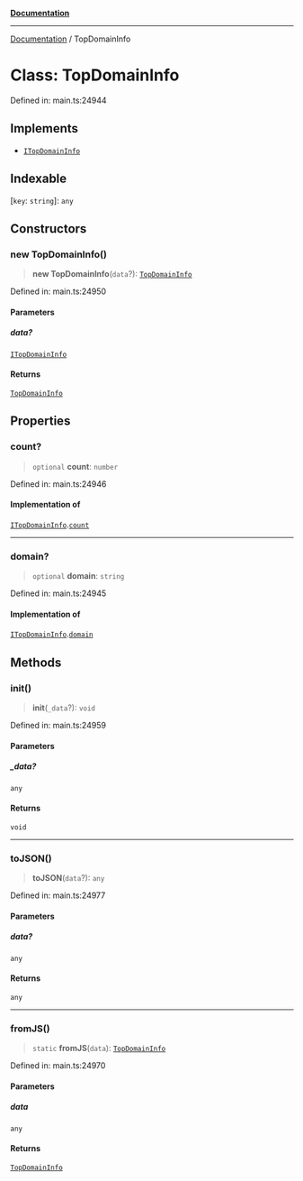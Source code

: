 [**Documentation**](../README.md)

***

[Documentation](../README.md) / TopDomainInfo

# Class: TopDomainInfo

Defined in: main.ts:24944

## Implements

- [`ITopDomainInfo`](../interfaces/ITopDomainInfo.md)

## Indexable

\[`key`: `string`\]: `any`

## Constructors

### new TopDomainInfo()

> **new TopDomainInfo**(`data`?): [`TopDomainInfo`](TopDomainInfo.md)

Defined in: main.ts:24950

#### Parameters

##### data?

[`ITopDomainInfo`](../interfaces/ITopDomainInfo.md)

#### Returns

[`TopDomainInfo`](TopDomainInfo.md)

## Properties

### count?

> `optional` **count**: `number`

Defined in: main.ts:24946

#### Implementation of

[`ITopDomainInfo`](../interfaces/ITopDomainInfo.md).[`count`](../interfaces/ITopDomainInfo.md#count)

***

### domain?

> `optional` **domain**: `string`

Defined in: main.ts:24945

#### Implementation of

[`ITopDomainInfo`](../interfaces/ITopDomainInfo.md).[`domain`](../interfaces/ITopDomainInfo.md#domain)

## Methods

### init()

> **init**(`_data`?): `void`

Defined in: main.ts:24959

#### Parameters

##### \_data?

`any`

#### Returns

`void`

***

### toJSON()

> **toJSON**(`data`?): `any`

Defined in: main.ts:24977

#### Parameters

##### data?

`any`

#### Returns

`any`

***

### fromJS()

> `static` **fromJS**(`data`): [`TopDomainInfo`](TopDomainInfo.md)

Defined in: main.ts:24970

#### Parameters

##### data

`any`

#### Returns

[`TopDomainInfo`](TopDomainInfo.md)

